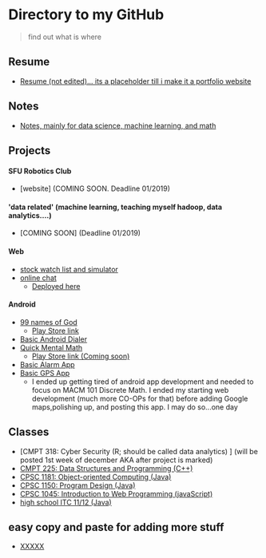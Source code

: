 # Directory to my GitHub

>find out what is where 

## Resume
* [Resume (not edited)... its a placeholder till i make it a portfolio website](https://alik604.github.io/)

## Notes
* [Notes, mainly for data science, machine learning, and math](https://github.com/alik604/Notes)


## Projects 

#### SFU Robotics Club
* [website] (COMING SOON. Deadline 01/2019)

#### 'data related' (machine learning, teaching myself hadoop, data analytics....) 
* [COMING SOON] (Deadline 01/2019)

#### Web
* [stock watch list and simulator](https://github.com/alik604/stockApp)
* [online chat](https://github.com/alik604/ChatIO-online-chat-app)
  + [Deployed here](http://whispering-island-50637.herokuapp.com/?)

#### Android 
* [99 names of God](https://github.com/alik604/theNamesOfAllah)
  + [Play Store link](https://play.google.com/store/apps/details?id=com.khizrpardhan.thenamesofallah)
* [Basic Android Dialer](https://github.com/alik604/MyPhoneDialer)
* [Quick Mental Math](https://github.com/alik604/QuickMentalMath)
  + [Play Store link (Coming soon)](https://play.google.com/store/apps/developer?id=Khizr+Ali+Pardhan)
* [Basic Alarm App](https://github.com/alik604/basicAlarmApp-vibOnly)
* [Basic GPS App](https://github.com/alik604/android-GPS)
  + I ended up getting tired of android app development and needed to focus on MACM 101 Discrete Math. I ended my starting web development (much more CO-OPs for that) before adding Google maps,polishing up, and posting this app. I may do so...one day 
  
## Classes
* [CMPT 318: Cyber Security (R; should be called data analytics) ] (will be posted 1st week of december AKA after project is marked)
* [CMPT 225: Data Structures and Programming (C++)](https://github.com/alik604/CMPT225)
* [CPSC 1181: Object-oriented Computing (Java)](https://github.com/alik604/CPSC1181-OOP_in_Java)
* [CPSC 1150: Program Design (Java)](https://github.com/alik604/CPSC1150)
* [CPSC 1045: Introduction to Web Programming (javaScript)](https://github.com/alik604/CPSC1045)
* [high school ITC 11/12 (Java)](https://github.com/alik604/high-school-java)


## easy copy and paste for adding more stuff 
* [XXXXX](YYYYYY)
